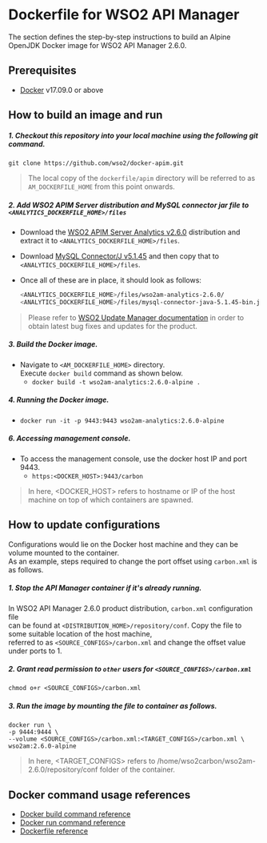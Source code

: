 # Dockerfile for WSO2 API Manager #
The section defines the step-by-step instructions to build an Alpine OpenJDK Docker image for WSO2 API Manager 2.6.0.

## Prerequisites

* [Docker](https://www.docker.com/get-docker) v17.09.0 or above


## How to build an image and run
##### 1. Checkout this repository into your local machine using the following git command.
```
git clone https://github.com/wso2/docker-apim.git
```

>The local copy of the `dockerfile/apim` directory will be referred to as `AM_DOCKERFILE_HOME` from this point onwards.

##### 2. Add WSO2 APIM Server distribution and MySQL connector jar file to `<ANALYTICS_DOCKERFILE_HOME>/files`
- Download the [WSO2 APIM Server Analytics v2.6.0](http://wso2.com/api-management/try-it/)
distribution and extract it to `<ANALYTICS_DOCKERFILE_HOME>/files`.
- Download [MySQL Connector/J v5.1.45](https://downloads.mysql.com/archives/c-j) and then copy that to `<ANALYTICS_DOCKERFILE_HOME>/files`.<br>
- Once all of these are in place, it should look as follows:

  ```bash
  <ANALYTICS_DOCKERFILE_HOME>/files/wso2am-analytics-2.6.0/
  <ANALYTICS_DOCKERFILE_HOME>/files/mysql-connector-java-5.1.45-bin.jar
  ```

>Please refer to [WSO2 Update Manager documentation](https://docs.wso2.com/display/WUM300/WSO2+Update+Manager)
in order to obtain latest bug fixes and updates for the product.

##### 3. Build the Docker image.
- Navigate to `<AM_DOCKERFILE_HOME>` directory. <br>
  Execute `docker build` command as shown below.
    + `docker build -t wso2am-analytics:2.6.0-alpine .`
    
##### 4. Running the Docker image.
- `docker run -it -p 9443:9443 wso2am-analytics:2.6.0-alpine`

##### 6. Accessing management console.
- To access the management console, use the docker host IP and port 9443.
    + `https:<DOCKER_HOST>:9443/carbon`
    
>In here, <DOCKER_HOST> refers to hostname or IP of the host machine on top of which containers are spawned.


## How to update configurations
Configurations would lie on the Docker host machine and they can be volume mounted to the container. <br>
As an example, steps required to change the port offset using `carbon.xml` is as follows.

##### 1. Stop the API Manager container if it's already running.
In WSO2 API Manager 2.6.0 product distribution, `carbon.xml` configuration file <br>
can be found at `<DISTRIBUTION_HOME>/repository/conf`. Copy the file to some suitable location of the host machine, <br>
referred to as `<SOURCE_CONFIGS>/carbon.xml` and change the offset value under ports to 1.

##### 2. Grant read permission to `other` users for `<SOURCE_CONFIGS>/carbon.xml`
```
chmod o+r <SOURCE_CONFIGS>/carbon.xml
```

##### 3. Run the image by mounting the file to container as follows.
```
docker run \
-p 9444:9444 \
--volume <SOURCE_CONFIGS>/carbon.xml:<TARGET_CONFIGS>/carbon.xml \
wso2am:2.6.0-alpine
```

>In here, <TARGET_CONFIGS> refers to /home/wso2carbon/wso2am-2.6.0/repository/conf folder of the container.


## Docker command usage references

* [Docker build command reference](https://docs.docker.com/engine/reference/commandline/build/)
* [Docker run command reference](https://docs.docker.com/engine/reference/run/)
* [Dockerfile reference](https://docs.docker.com/engine/reference/builder/)
